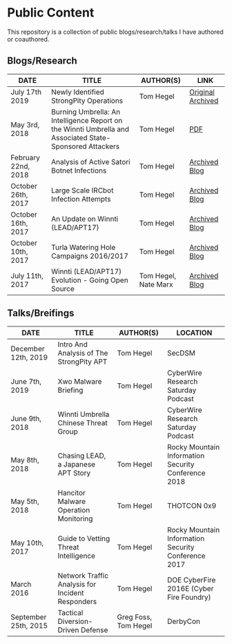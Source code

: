 # Public Content

This repository is a collection of public blogs/research/talks I have authored or coauthored. 


## Blogs/Research

| DATE  | TITLE  |  AUTHOR(S)  | LINK |
|---|---|---|---|
| July 17th 2019 | Newly Identified StrongPity Operations | Tom Hegel | [Original](https://cybersecurity.att.com/blogs/labs-research/newly-identified-strongpity-operations/) [Archived](https://web.archive.org/web/20191224073331/https://cybersecurity.att.com/blogs/labs-research/newly-identified-strongpity-operations/) |
| May 3rd, 2018 | Burning Umbrella: An Intelligence Report on the Winnti Umbrella and Associated State-Sponsored Attackers | Tom Hegel | [PDF](https://github.com/malwarekiwi/Public-Content/raw/master/20180503_Burning_Umbrella.pdf) | 
| February 22nd, 2018 | Analysis of Active Satori Botnet Infections | Tom Hegel | [Archived Blog](https://web.archive.org/web/20190311224041/https://401trg.com/analysis-of-active-satori-botnet-infections/) |
| October 26th, 2017| Large Scale IRCbot Infection Attempts | Tom Hegel | [Archived Blog](https://401trg.com/large_scale_ircbot_infection_attempts/) |
|  October 16th, 2017  |  An Update on Winnti (LEAD/APT17) | Tom Hegel  | [Archived Blog](https://web.archive.org/web/20200313101026/https://401trg.com/an-update-on-winnti/) |
|  October 10th, 2017 | Turla Watering Hole Campaigns 2016/2017  |  Tom Hegel | [Archived Blog](https://web.archive.org/web/20200504204517/https://401trg.com/turla-watering-hole-campaigns-2016-2017/) |
|  July 11th, 2017 | Winnti (LEAD/APT17) Evolution - Going Open Source  |  Tom Hegel, Nate Marx | [Archived Blog](https://web.archive.org/web/20200401234313/https://401trg.com/winnti-evolution-going-open-source/) |



## Talks/Breifings

| DATE  | TITLE  |  AUTHOR(S)  |  LOCATION |
|---|---|---|---|
| December 12th, 2019 | Intro And Analysis of The StrongPity APT | Tom Hegel | SecDSM |
| June 7th, 2019 | Xwo Malware Briefing | Tom Hegel | CyberWire Research Saturday Podcast |
| June 9th, 2018 | Winnti Umbrella Chinese Threat Group | Tom Hegel | CyberWire Research Saturday Podcast |
|  May 8th, 2018 | Chasing LEAD, a Japanese APT Story  | Tom Hegel | Rocky Mountain Information Security Conference 2018 |
|  May 5th, 2018 | Hancitor Malware Operation Monitoring  | Tom Hegel  | THOTCON 0x9  |
|  May 10th, 2017 |  Guide to Vetting Threat Intelligence |  Tom Hegel |  Rocky Mountain Information Security Conference 2017 |
| March 2016| Network Traffic Analysis for Incident Responders | Tom Hegel | DOE CyberFire 2016E (Cyber Fire Foundry) |
| September 25th, 2015 | Tactical Diversion-Driven Defense | Greg Foss, Tom Hegel | DerbyCon |
